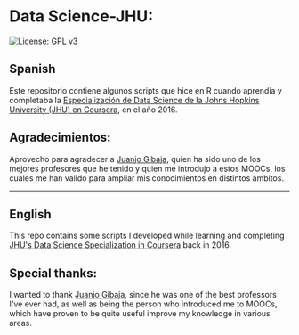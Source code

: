 # Data Science-JHU:

[![License: GPL v3](https://img.shields.io/badge/License-GPLv3-blue.svg)](https://www.gnu.org/licenses/gpl-3.0)

## Spanish

Este repositorio contiene algunos scripts que hice en R cuando aprendía y completaba la [Especialización de Data Science de la Johns Hopkins University (JHU) en Coursera](https://www.coursera.org/specializations/jhu-data-science "JHU Data Science Specialization en Coursera"), en el año 2016.

## Agradecimientos:

Aprovecho para agradecer a [Juanjo Gibaja](https://www.linkedin.com/in/juan-jos%C3%A9-gibaja-mart%C3%ADns-6435546/ "Perfil de LinkedIn de Juanjo Gibaja"), quien ha sido uno de los mejores profesores que he tenido y quien me introdujo a estos MOOCs, los cuales me han valido para ampliar mis conocimientos en distintos ámbitos.

____

## English

This repo contains some scripts I developed while learning and completing [JHU's Data Science Specialization in Coursera](https://www.coursera.org/specializations/jhu-data-science "JHU Data Science Specialization in Coursera") back in 2016.

## Special thanks:

I wanted to thank [Juanjo Gibaja](https://www.linkedin.com/in/juan-jos%C3%A9-gibaja-mart%C3%ADns-6435546/ "Juanjo Gibaja's LinkedIn Profile"), since he was one of the best professors I've ever had, as well as being the person who introduced me to MOOCs, which have proven to be quite useful improve my knowledge in various areas.

